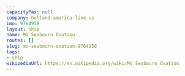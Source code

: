 ```yaml
---
capacityPax: null
company: holland-america-line-us
imo: 9764958
layout: ship
name: MV Seabourn Ovation
routes: []
slug: mv-seabourn-ovation-9764958
tags:
- ship
wikipediaUrl: https://en.wikipedia.org/wiki/MV_Seabourn_Ovation
---
```

